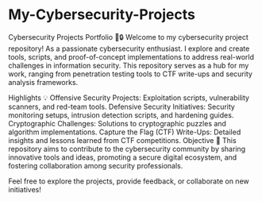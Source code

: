 # My-Cybersecurity-Projects
Cybersecurity Projects Portfolio 🚀🔒
Welcome to my cybersecurity project repository! As a passionate cybersecurity enthusiast.
I explore and create tools, scripts, and proof-of-concept implementations to address real-world challenges in information security. 
This repository serves as a hub for my work, ranging from penetration testing tools to CTF write-ups and security analysis frameworks.

Highlights 💡
Offensive Security Projects: Exploitation scripts, vulnerability scanners, and red-team tools.
Defensive Security Initiatives: Security monitoring setups, intrusion detection scripts, and hardening guides.
Cryptographic Challenges: Solutions to cryptographic puzzles and algorithm implementations.
Capture the Flag (CTF) Write-Ups: Detailed insights and lessons learned from CTF competitions.
Objective 🎯
This repository aims to contribute to the cybersecurity community by sharing innovative tools and ideas, promoting a secure digital ecosystem, and fostering collaboration among security professionals.

Feel free to explore the projects, provide feedback, or collaborate on new initiatives!
